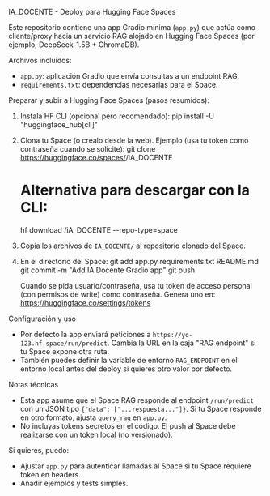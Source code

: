 IA_DOCENTE - Deploy para Hugging Face Spaces

Este repositorio contiene una app Gradio mínima (`app.py`) que actúa como cliente/proxy hacia un servicio RAG alojado en Hugging Face Spaces (por ejemplo, DeepSeek-1.5B + ChromaDB).

Archivos incluidos:
- `app.py`: aplicación Gradio que envía consultas a un endpoint RAG.
- `requirements.txt`: dependencias necesarias para el Space.

Preparar y subir a Hugging Face Spaces (pasos resumidos):

1) Instala HF CLI (opcional pero recomendado):
   pip install -U "huggingface_hub[cli]"

2) Clona tu Space (o créalo desde la web). Ejemplo (usa tu token como contraseña cuando se solicite):
   git clone https://huggingface.co/spaces/<tu-usuario>/iA_DOCENTE

   # Alternativa para descargar con la CLI:
   hf download <tu-usuario>/iA_DOCENTE --repo-type=space

3) Copia los archivos de `IA_DOCENTE/` al repositorio clonado del Space.

4) En el directorio del Space:
   git add app.py requirements.txt README.md
   git commit -m "Add IA Docente Gradio app"
   git push

   Cuando se pida usuario/contraseña, usa tu token de acceso personal (con permisos de write) como contraseña. Genera uno en: https://huggingface.co/settings/tokens

Configuración y uso
- Por defecto la app enviará peticiones a `https://yo-123.hf.space/run/predict`. Cambia la URL en la caja "RAG endpoint" si tu Space expone otra ruta.
- También puedes definir la variable de entorno `RAG_ENDPOINT` en el entorno local antes del deploy si quieres otro valor por defecto.

Notas técnicas
- Esta app asume que el Space RAG responde al endpoint `/run/predict` con un JSON tipo `{"data": ["...respuesta..."]}`. Si tu Space responde en otro formato, ajusta `query_rag` en `app.py`.
- No incluyas tokens secretos en el código. El push al Space debe realizarse con un token local (no versionado).

Si quieres, puedo:
- Ajustar `app.py` para autenticar llamadas al Space si tu Space requiere token en headers.
- Añadir ejemplos y tests simples.
